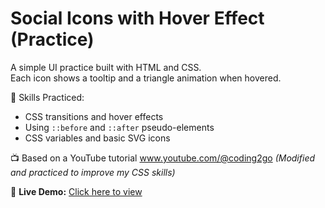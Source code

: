 # Social Icons with Hover Effect (Practice)

A simple UI practice built with HTML and CSS.  
Each icon shows a tooltip and a triangle animation when hovered.

🎯 Skills Practiced:
- CSS transitions and hover effects
- Using `::before` and `::after` pseudo-elements
- CSS variables and basic SVG icons

📺 Based on a YouTube tutorial www.youtube.com/@coding2go
*(Modified and practiced to improve my CSS skills)*

🔗 **Live Demo:** [Click here to view](https://maggiithv.github.io/social-icons-hover-practice/)

